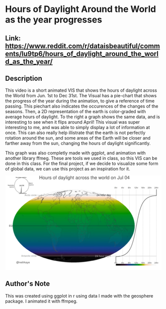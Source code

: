 # Hours of Daylight Around the World as the year progresses

## Link: https://www.reddit.com/r/dataisbeautiful/comments/lu9tp6/hours_of_daylight_around_the_world_as_the_year/

## Description

This video is a short animated VIS that shows the hours of daylight across the World from Jun. 1st to Dec 31st. The Visual has a pie-chart that shows the progress of the year during the animation, to give a reference of time passing. This piechart also indicates the occurences of the changes of the seasons. Then, a 2D representation of the earth is color-graded with average hours of daylight. To the right a graph shows the same data, and is interesting to see when it flips around April! This visual was super interesting to me, and was able to simply display a lot of information at once. This can also really help illistrate that the earth is not perfectly rotation around the sun, and some areas of the Earth will be closer and farther away from the sun, changing the hours of daylight significantly.

This graph was also completly made with ggplot, and animation with another library ffmeg. These are tools we used in class, so this VIS can be done in this class. For the final project, if we decide to visualize some form of global data, we can use this project as an inspiration for it.


![image](images/week4reflectionearth.png)



## Author's Note
This was created using ggplot in r using data I made with the geosphere package. I animated it with ffmpeg.